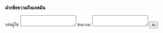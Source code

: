 ### ฝากข้อความถึงแอดมิน
<!-- modify this form HTML and place wherever you want your form -->
<form
  action="https://formspree.io/f/meqynzzk"
  method="POST"
>
  <label>
    รหัสผู้ใช้:
    <textarea name="message"></textarea>
  </label>
  <label>
    ข้อความ:
    <textarea name="message"></textarea>
  </label>
  <!-- your other form fields go here -->
  <button type="submit">ส่ง</button>
</form>
